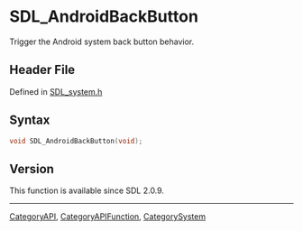 # SDL_AndroidBackButton

Trigger the Android system back button behavior.

## Header File

Defined in [SDL_system.h](https://github.com/libsdl-org/SDL/blob/SDL2/include/SDL_system.h)

## Syntax

```c
void SDL_AndroidBackButton(void);
```

## Version

This function is available since SDL 2.0.9.





----
[CategoryAPI](CategoryAPI), [CategoryAPIFunction](CategoryAPIFunction), [CategorySystem](CategorySystem)

